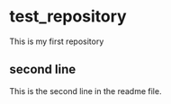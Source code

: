 # test_repository
This is my first repository <br>



##  second line
This is the second line in the readme file.
